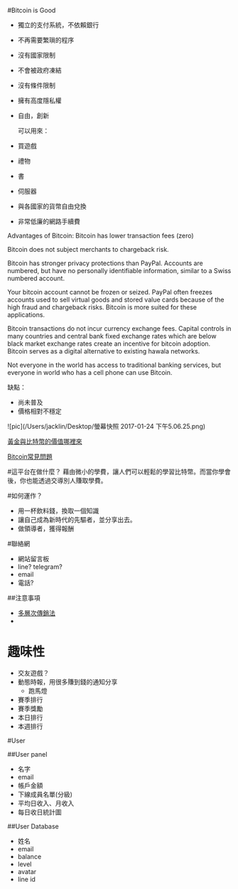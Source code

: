#Bitcoin is Good
* 獨立的支付系統，不依賴銀行
* 不再需要繁瑣的程序
* 沒有國家限制
* 不會被政府凍結
* 沒有條件限制
* 擁有高度隱私權
* 自由，創新

	可以用來：
* 買遊戲
* 禮物
* 書
* 伺服器
* 與各國家的貨幣自由兌換
* 非常低廉的網路手續費


Advantages of Bitcoin:
Bitcoin has lower transaction fees (zero)

Bitcoin does not subject merchants to chargeback risk.

Bitcoin has stronger privacy protections than PayPal.  Accounts are numbered, but have no personally identifiable information, similar to a Swiss numbered account.

Your bitcoin account cannot be frozen or seized.  PayPal often freezes accounts used to sell virtual goods and stored value cards because of the high fraud and chargeback risks.  Bitcoin is more suited for these applications.

Bitcoin transactions do not incur currency exchange fees.  Capital controls in many countries and central bank fixed exchange rates which are below black market exchange rates create an incentive for bitcoin adoption.  Bitcoin serves as a digital alternative to existing hawala networks.

Not everyone in the world has access to traditional banking services, but everyone in world who has a cell phone can use Bitcoin.

缺點：

* 尚未普及
* 價格相對不穩定

![pic](/Users/jacklin/Desktop/螢幕快照 2017-01-24 下午5.06.25.png)

[黃金與比特幣的價值哪裡來](https://www.thenewslens.com/article/16785)

[Bitcoin常見問題](https://bitcoin.org/zh_TW/faq)

#這平台在做什麼？
藉由微小的學費，讓人們可以輕鬆的學習比特幣。而當你學會後，你也能透過交導別人賺取學費。

#如何運作？
 - 用一杯飲料錢，換取一個知識
 - 讓自己成為新時代的先驅者，並分享出去。
 - 做領導者，獲得報酬

#聯絡網
 - 網站留言板
 - line? telegram?
 - email
 - 電話?

##注意事項
  - [多層次傳銷法](http://www.ftc.gov.tw/internet/main/doc/docDetail.aspx?uid=255&docid=13383)
  -
  
# 趣味性
* 交友遊戲？
* 動態時報，用很多賺到錢的通知分享
	* 跑馬燈  	
* 賽季排行
* 賽季獎勵
* 本日排行
* 本週排行

#User

##User panel
* 名字
* email
* 帳戶金額
* 下線成員名單(分級)
* 平均日收入、月收入
* 每日收日統計圖

##User Database
* 姓名
* email
* balance
* level
* avatar
* line id